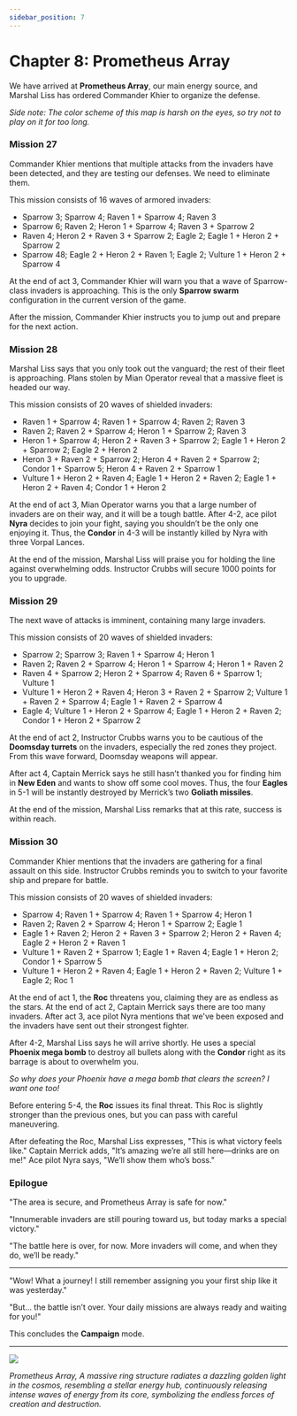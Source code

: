 ```yaml
---
sidebar_position: 7
---
```


# Chapter 8: Prometheus Array

We have arrived at **Prometheus Array**, our main energy source, and Marshal Liss has ordered Commander Khier to organize the defense.

*Side note: The color scheme of this map is harsh on the eyes, so try not to play on it for too long.*

### Mission 27

Commander Khier mentions that multiple attacks from the invaders have been detected, and they are testing our defenses. We need to eliminate them.

This mission consists of 16 waves of armored invaders:

- Sparrow 3; Sparrow 4; Raven 1 + Sparrow 4; Raven 3
- Sparrow 6; Raven 2; Heron 1 + Sparrow 4; Raven 3 + Sparrow 2
- Raven 4; Heron 2 + Raven 3 + Sparrow 2; Eagle 2; Eagle 1 + Heron 2 + Sparrow 2
- Sparrow 48; Eagle 2 + Heron 2 + Raven 1; Eagle 2; Vulture 1 + Heron 2 + Sparrow 4

At the end of act 3, Commander Khier will warn you that a wave of Sparrow-class invaders is approaching. This is the only **Sparrow swarm** configuration in the current version of the game.

After the mission, Commander Khier instructs you to jump out and prepare for the next action.

### Mission 28

Marshal Liss says that you only took out the vanguard; the rest of their fleet is approaching. Plans stolen by Mian Operator reveal that a massive fleet is headed our way.

This mission consists of 20 waves of shielded invaders:

- Raven 1 + Sparrow 4; Raven 1 + Sparrow 4; Raven 2; Raven 3
- Raven 2; Raven 2 + Sparrow 4; Heron 1 + Sparrow 2; Raven 3
- Heron 1 + Sparrow 4; Heron 2 + Raven 3 + Sparrow 2; Eagle 1 + Heron 2 + Sparrow 2; Eagle 2 + Heron 2
- Heron 3 + Raven 2 + Sparrow 2; Heron 4 + Raven 2 + Sparrow 2; Condor 1 + Sparrow 5; Heron 4 + Raven 2 + Sparrow 1
- Vulture 1 + Heron 2 + Raven 4; Eagle 1 + Heron 2 + Raven 2; Eagle 1 + Heron 2 + Raven 4; Condor 1 + Heron 2

At the end of act 3, Mian Operator warns you that a large number of invaders are on their way, and it will be a tough battle. After 4-2, ace pilot **Nyra** decides to join your fight, saying you shouldn’t be the only one enjoying it. Thus, the **Condor** in 4-3 will be instantly killed by Nyra with three Vorpal Lances.

At the end of the mission, Marshal Liss will praise you for holding the line against overwhelming odds. Instructor Crubbs will secure 1000 points for you to upgrade.

### Mission 29

The next wave of attacks is imminent, containing many large invaders.

This mission consists of 20 waves of shielded invaders:

- Sparrow 2; Sparrow 3; Raven 1 + Sparrow 4; Heron 1
- Raven 2; Raven 2 + Sparrow 4; Heron 1 + Sparrow 4; Heron 1 + Raven 2
- Raven 4 + Sparrow 2; Heron 2 + Sparrow 4; Raven 6 + Sparrow 1; Vulture 1
- Vulture 1 + Heron 2 + Raven 4; Heron 3 + Raven 2 + Sparrow 2; Vulture 1 + Raven 2 + Sparrow 4; Eagle 1 + Raven 2 + Sparrow 4
- Eagle 4; Vulture 1 + Heron 2 + Sparrow 4; Eagle 1 + Heron 2 + Raven 2; Condor 1 + Heron 2 + Sparrow 2

At the end of act 2, Instructor Crubbs warns you to be cautious of the **Doomsday turrets** on the invaders, especially the red zones they project. From this wave forward, Doomsday weapons will appear.

After act 4, Captain Merrick says he still hasn’t thanked you for finding him in **New Eden** and wants to show off some cool moves. Thus, the four **Eagles** in 5-1 will be instantly destroyed by Merrick’s two **Goliath missiles**.

At the end of the mission, Marshal Liss remarks that at this rate, success is within reach.

### Mission 30

Commander Khier mentions that the invaders are gathering for a final assault on this side. Instructor Crubbs reminds you to switch to your favorite ship and prepare for battle.

This mission consists of 20 waves of shielded invaders:

- Sparrow 4; Raven 1 + Sparrow 4; Raven 1 + Sparrow 4; Heron 1
- Raven 2; Raven 2 + Sparrow 4; Heron 1 + Sparrow 2; Eagle 1
- Eagle 1 + Raven 2; Heron 2 + Raven 3 + Sparrow 2; Heron 2 + Raven 4; Eagle 2 + Heron 2 + Raven 1
- Vulture 1 + Raven 2 + Sparrow 1; Eagle 1 + Raven 4; Eagle 1 + Heron 2; Condor 1 + Sparrow 5
- Vulture 1 + Heron 2 + Raven 4; Eagle 1 + Heron 2 + Raven 2; Vulture 1 + Eagle 2; Roc 1

At the end of act 1, the **Roc** threatens you, claiming they are as endless as the stars. At the end of act 2, Captain Merrick says there are too many invaders. After act 3, ace pilot Nyra mentions that we've been exposed and the invaders have sent out their strongest fighter.

After 4-2, Marshal Liss says he will arrive shortly. He uses a special **Phoenix mega bomb** to destroy all bullets along with the **Condor** right as its barrage is about to overwhelm you.

*So why does your Phoenix have a mega bomb that clears the screen? I want one too!*

Before entering 5-4, the **Roc** issues its final threat. This Roc is slightly stronger than the previous ones, but you can pass with careful maneuvering.

After defeating the Roc, Marshal Liss expresses, "This is what victory feels like." Captain Merrick adds, "It’s amazing we’re all still here—drinks are on me!" Ace pilot Nyra says, "We’ll show them who’s boss."

### Epilogue

"The area is secure, and Prometheus Array is safe for now."

"Innumerable invaders are still pouring toward us, but today marks a special victory."

"The battle here is over, for now. More invaders will come, and when they do, we’ll be ready."

---

"Wow! What a journey! I still remember assigning you your first ship like it was yesterday."

"But… the battle isn’t over. Your daily missions are always ready and waiting for you!"

This concludes the **Campaign** mode.

---

<img src="/Campaign/pa.png" style={{zoom:0.5}}/>

*Prometheus Array, A massive ring structure radiates a dazzling golden light in the cosmos, resembling a stellar energy hub, continuously releasing intense waves of energy from its core, symbolizing the endless forces of creation and destruction.*